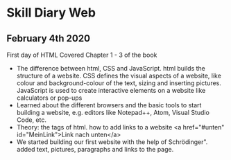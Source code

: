 # Skill Diary Web

## February 4th 2020

First day of HTML
Covered Chapter 1 - 3 of the book

* The difference between html, CSS and JavaScript. html builds the structure of a website. CSS defines the visual aspects of a website, like colour and background-colour of the text, sizing and inserting pictures. JavaScript is used to create interactive elements on a 
website like calculators or pop-ups
* Learned about the different browsers and the basic tools to start building a website, e.g. editors like Notepad++, Atom, Visual Studio Code, etc.
* Theory: the tags of html. how to add links to a website \<a href="#unten" id="MeinLink">Link nach unten\</a>
* We started building our first website with the help of Schrödinger". added text, pictures, paragraphs and links to the page. 